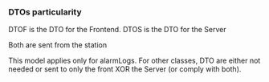 ### DTOs particularity

DTOF is the DTO for the Frontend.
DTOS is the DTO for the Server

Both are sent from the station

This model applies only for alarmLogs. For other classes, DTO are either
not needed or sent to only the front XOR the Server (or comply with both).